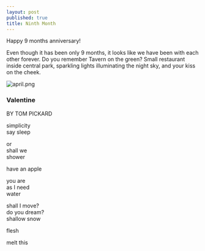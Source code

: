 ```yaml
---
layout: post
published: true
title: Ninth Month
---
```

Happy 9 months anniversary!

Even though it has been only 9 months, it looks like we have been with each other forever. Do you remember Tavern on the green? Small restaurant inside central park, sparkling lights illuminating the night sky, and your kiss on the cheek.


![april.png]({{site.baseurl}}/img/april.png)


### Valentine
BY TOM PICKARD

simplicity      
say sleep  

or  
shall we     
shower  

have an apple  

you are     
as I need     
water  

shall I move?     
do you dream?     
shallow snow  

flesh     

melt this  
